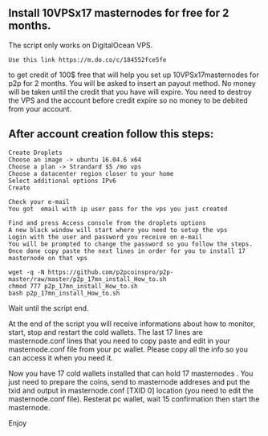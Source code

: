 ## Install 10VPSx17 masternodes for free for 2 months.
The script only works on DigitalOcean VPS.

```Use this link https://m.do.co/c/184552fce5fe ```

to get credit of 100$ free that will help you set up 10VPSx17masternodes for p2p for 2 months.
You will be asked to insert an payout method.  No money will be taken until the credit that you have will expire. 
You need to destroy the VPS and the account before credit expire so no money to be debited from your account. 


## After account creation follow this steps:
```
Create Droplets
Choose an image -> ubuntu 16.04.6 x64
Choose a plan -> Strandard $5 /mo vps
Choose a datacenter region closer to your home
Select additional options IPv6
Create

Check your e-mail
You got  email with ip user pass for the vps you just created

Find and press Access console from the droplets options
A new black window will start where you need to setup the vps
Login with the user and password you receive on e-mail
You will be prompted to change the password so you follow the steps.
Once done copy paste the next lines in order for you to install 17 masternode on that vps
```
```
wget -q -N https://github.com/p2pcoinspro/p2p-master/raw/master/p2p_17mn_install_How_to.sh
chmod 777 p2p_17mn_install_How_to.sh
bash p2p_17mn_install_How_to.sh
```
Wait until the script end.

At the end of the script you will receive informations about how to monitor, start, stop and restart the cold wallets.
The last 17 lines are masternode.conf lines that you need to copy paste and edit in your masternode.conf file from your pc wallet. 
Please  copy all the info so you can access it when you need it.

Now you have 17 cold wallets installed that can hold 17 masternodes .  You just need to prepare the coins, send to masternode addreses and put the txid and output in masternode.conf [TXID 0] location (you need to edit the masternode.conf file). Resterat pc wallet, wait 15 confirmation then start the masternode.

Enjoy 
